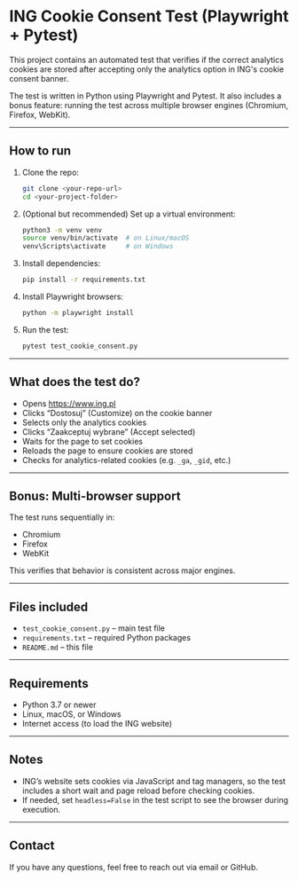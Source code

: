 # ING Cookie Consent Test (Playwright + Pytest)

This project contains an automated test that verifies if the correct analytics cookies are stored after accepting only the analytics option in ING's cookie consent banner.

The test is written in Python using Playwright and Pytest. It also includes a bonus feature: running the test across multiple browser engines (Chromium, Firefox, WebKit).

---

## How to run

1. Clone the repo:

    ```bash
    git clone <your-repo-url>
    cd <your-project-folder>
    ```

2. (Optional but recommended) Set up a virtual environment:

    ```bash
    python3 -m venv venv
    source venv/bin/activate  # on Linux/macOS
    venv\Scripts\activate     # on Windows
    ```

3. Install dependencies:

    ```bash
    pip install -r requirements.txt
    ```

4. Install Playwright browsers:

    ```bash
    python -m playwright install
    ```

5. Run the test:

    ```bash
    pytest test_cookie_consent.py
    ```

---

## What does the test do?

- Opens https://www.ing.pl  
- Clicks “Dostosuj” (Customize) on the cookie banner  
- Selects only the analytics cookies  
- Clicks “Zaakceptuj wybrane” (Accept selected)  
- Waits for the page to set cookies  
- Reloads the page to ensure cookies are stored  
- Checks for analytics-related cookies (e.g. `_ga`, `_gid`, etc.)

---

## Bonus: Multi-browser support

The test runs sequentially in:

- Chromium  
- Firefox  
- WebKit

This verifies that behavior is consistent across major engines.

---

## Files included

- `test_cookie_consent.py` – main test file  
- `requirements.txt` – required Python packages  
- `README.md` – this file

---

## Requirements

- Python 3.7 or newer  
- Linux, macOS, or Windows  
- Internet access (to load the ING website)

---

## Notes

- ING’s website sets cookies via JavaScript and tag managers, so the test includes a short wait and page reload before checking cookies.
- If needed, set `headless=False` in the test script to see the browser during execution.

---

## Contact

If you have any questions, feel free to reach out via email or GitHub.